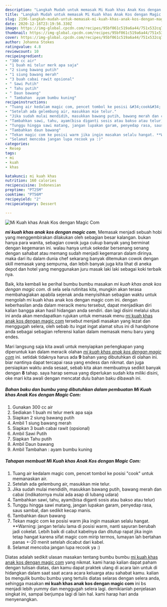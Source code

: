 ```yaml
---
description: "Langkah Mudah untuk memasak Mi Kuah khas Anak Kos dengan Magic Com yang Enak"
title: "Langkah Mudah untuk memasak Mi Kuah khas Anak Kos dengan Magic Com yang Enak"
slug: 2196-langkah-mudah-untuk-memasak-mi-kuah-khas-anak-kos-dengan-magic-com-yang-enak
date: 2020-12-16T23:19:56.330Z
image: https://img-global.cpcdn.com/recipes/95bf061c519a6a44/751x532cq70/mi-kuah-khas-anak-kos-dengan-magic-com-foto-resep-utama.jpg
thumbnail: https://img-global.cpcdn.com/recipes/95bf061c519a6a44/751x532cq70/mi-kuah-khas-anak-kos-dengan-magic-com-foto-resep-utama.jpg
cover: https://img-global.cpcdn.com/recipes/95bf061c519a6a44/751x532cq70/mi-kuah-khas-anak-kos-dengan-magic-com-foto-resep-utama.jpg
author: Johanna Stokes
ratingvalue: 4.8
reviewcount: 10
recipeingredient:
- "300 cc air"
- "1 buah mi telur merk apa saja"
- "2 siung bawang putih"
- "1 siung bawang merah"
- "3 buah cabai rawit opsional"
- " Sawi Putih"
- " Tahu putih"
- " Daun bawang"
- " Tambahan  ayam bumbu kuning"
recipeinstructions:
- "Tuang air kedalam magic com, pencet tombol ke posisi &#34;cook&#34; untuk memanaskan air."
- "Setelah ada gelembung air, masukkan mie telur."
- "Jika sudah mulai mendidih, masukkan bawang putih, bawang merah dan cabai (indikatornya mulai ada asap di lubang udara)"
- "Tambahkan sawi, tahu, ayam(bisa diganti sosis atau bakso atau telur)"
- "Tunggu hingga sawi matang, jangan lupakan garam, penyedap rasa, saus sambal, dan sedikit kecap manis."
- "Tambahkan daun bawang"
- "Tekan magic com ke posisi warm jika ingin masakan selalu hangat. **Warning: jangan terlalu lama di posisi warm, nanti sayuran berubah jadi cokelat. Lebih baik di cabut kabelnya dan ditutup rapat jika ingin tetap hangat karena sifat magic com mirip termos, lumayan lah bertahan panas +-20 menit setelah dicabut dari kabel."
- "Selamat mencoba jangan lupa recook ya :)"
categories:
- Resep
tags:
- mi
- kuah
- khas

katakunci: mi kuah khas 
nutrition: 160 calories
recipecuisine: Indonesian
preptime: "PT25M"
cooktime: "PT56M"
recipeyield: "2"
recipecategory: Dessert

---
```



![Mi Kuah khas Anak Kos dengan Magic Com](https://img-global.cpcdn.com/recipes/95bf061c519a6a44/751x532cq70/mi-kuah-khas-anak-kos-dengan-magic-com-foto-resep-utama.jpg)

<b><i>mi kuah khas anak kos dengan magic com</i></b>, Memasak menjadi sebuah hobi yang menggembirakan dilakukan oleh sebagian besar kalangan. bukan hanya para wanita, sebagian cowok juga cukup banyak yang berminat dengan kegemaran ini. walau hanya untuk sekedar bersenang senang dengan sahabat atau memang sudah menjadi kegemaran dalam dirinya. maka dari itu dalam dunia chef sekarang banyak ditemukan cowok dengan skill memasak yang sempurna, dan lebih banyak juga kita lihat di aneka depot dan hotel yang menggunakan juru masak laki laki sebagai koki terbaik nya.

Baik, kita kembali ke perihal bumbu bumbu masakan <i>mi kuah khas anak kos dengan magic com</i>. di sela sela rutinitas kita, mungkin akan terasa membahagiakan apabila sejenak anda menyisihkan sebagian waktu untuk mengolah mi kuah khas anak kos dengan magic com ini. dengan keberhasilan anda dalam meracik menu tersebut, dapat menjadikan diri kalian bangga akan hasil hidangan anda sendiri. dan lagi disini melalui situs ini anda akan mendapatkan rujukan untuk memasak menu <u>mi kuah khas anak kos dengan magic com</u> tersebut menjadi masakan yang lezat dan menggugah selera, oleh sebab itu ingat ingat alamat situs ini di handphone anda sebagai sebagian referensi kalian dalam memasak menu baru yang endes.




Mari langsung saja kita awali untuk menyiapkan perlengkapan yang diperuntuk kan dalam meracik olahan <u><i>mi kuah khas anak kos dengan magic com</i></u> ini. setidak tidaknya harus ada <b>9</b> bahan yang dibutuhkan di olahan ini. biar nantinya dapat tercapai rasa yang endess dan nikmat. dan juga persiapkan waktu anda sesaat, sebab kita akan membuatnya sedikit banyak dengan <b>8</b> tahap. saya harap semua yang diperlukan sudah kita miliki disini, oke mari kita awali dengan mencatat dulu bahan baku dibawah ini.

<!--inarticleads1-->

##### Bahan baku dan bumbu yang dibutuhkan dalam pembuatan Mi Kuah khas Anak Kos dengan Magic Com:

1. Gunakan 300 cc air
1. Sediakan 1 buah mi telur merk apa saja
1. Siapkan 2 siung bawang putih
1. Ambil 1 siung bawang merah
1. Siapkan 3 buah cabai rawit (opsional)
1. Ambil  Sawi Putih
1. Siapkan  Tahu putih
1. Ambil  Daun bawang
1. Ambil  Tambahan : ayam bumbu kuning




<!--inarticleads2-->

##### Tahapan membuat Mi Kuah khas Anak Kos dengan Magic Com:

1. Tuang air kedalam magic com, pencet tombol ke posisi &#34;cook&#34; untuk memanaskan air.
1. Setelah ada gelembung air, masukkan mie telur.
1. Jika sudah mulai mendidih, masukkan bawang putih, bawang merah dan cabai (indikatornya mulai ada asap di lubang udara)
1. Tambahkan sawi, tahu, ayam(bisa diganti sosis atau bakso atau telur)
1. Tunggu hingga sawi matang, jangan lupakan garam, penyedap rasa, saus sambal, dan sedikit kecap manis.
1. Tambahkan daun bawang
1. Tekan magic com ke posisi warm jika ingin masakan selalu hangat. **Warning: jangan terlalu lama di posisi warm, nanti sayuran berubah jadi cokelat. Lebih baik di cabut kabelnya dan ditutup rapat jika ingin tetap hangat karena sifat magic com mirip termos, lumayan lah bertahan panas +-20 menit setelah dicabut dari kabel.
1. Selamat mencoba jangan lupa recook ya :)




Diatas adalah sedikit ulasan masakan tentang bumbu bumbu <u>mi kuah khas anak kos dengan magic com</u> yang nikmat. kami harap kalian dapat paham dengan tulisan diatas, dan kamu dapat praktek ulang di acara lain untuk di hidangkan dalam saat saat acara acara keluarga atau sahabat kamu. kalian bs mengulik bumbu bumbu yang tertulis diatas selaras dengan selera anda, sehingga masakan <b>mi kuah khas anak kos dengan magic com</b> ini bs menjadi lebih yummy dan menggugah selera lagi. demikianlah penjelasan singkat ini, sampai berjumpa lagi di lain hal. kami harap hari anda menyenangkan.
